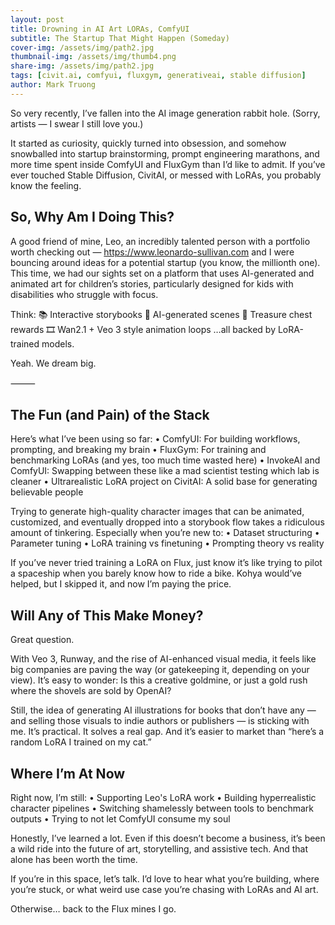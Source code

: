 ```yaml
---
layout: post
title: Drowning in AI Art LORAs, ComfyUI
subtitle: The Startup That Might Happen (Someday)
cover-img: /assets/img/path2.jpg
thumbnail-img: /assets/img/thumb4.png
share-img: /assets/img/path2.jpg
tags: [civit.ai, comfyui, fluxgym, generativeai, stable diffusion]
author: Mark Truong
---
```


So very recently, I’ve fallen into the AI image generation rabbit hole.
(Sorry, artists — I swear I still love you.)

It started as curiosity, quickly turned into obsession, and somehow snowballed into startup brainstorming, prompt engineering marathons, and more time spent inside ComfyUI and FluxGym than I’d like to admit. If you’ve ever touched Stable Diffusion, CivitAI, or messed with LoRAs, you probably know the feeling.

## So, Why Am I Doing This?

A good friend of mine, Leo, an incredibly talented person with a portfolio worth checking out — https://www.leonardo-sullivan.com and I were bouncing around ideas for a potential startup (you know, the millionth one). This time, we had our sights set on a platform that uses AI-generated and animated art for children’s stories, particularly designed for kids with disabilities who struggle with focus.

Think:
📚 Interactive storybooks
🎨 AI-generated scenes
🧰 Treasure chest rewards
🎞️ Wan2.1 + Veo 3 style animation loops
…all backed by LoRA-trained models.

Yeah. We dream big.

⸻

## The Fun (and Pain) of the Stack

Here’s what I’ve been using so far:
	•	ComfyUI: For building workflows, prompting, and breaking my brain
	•	FluxGym: For training and benchmarking LoRAs (and yes, too much time wasted here)
	•	InvokeAI and ComfyUI: Swapping between these like a mad scientist testing which lab is cleaner
	•	Ultrarealistic LoRA project on CivitAI: A solid base for generating believable people

Trying to generate high-quality character images that can be animated, customized, and eventually dropped into a storybook flow takes a ridiculous amount of tinkering. Especially when you’re new to:
	•	Dataset structuring
	•	Parameter tuning
	•	LoRA training vs finetuning
	•	Prompting theory vs reality

If you’ve never tried training a LoRA on Flux, just know it’s like trying to pilot a spaceship when you barely know how to ride a bike. Kohya would’ve helped, but I skipped it, and now I’m paying the price.

## Will Any of This Make Money?

Great question.

With Veo 3, Runway, and the rise of AI-enhanced visual media, it feels like big companies are paving the way (or gatekeeping it, depending on your view). It’s easy to wonder: Is this a creative goldmine, or just a gold rush where the shovels are sold by OpenAI?

Still, the idea of generating AI illustrations for books that don’t have any — and selling those visuals to indie authors or publishers — is sticking with me. It’s practical. It solves a real gap. And it’s easier to market than “here’s a random LoRA I trained on my cat.”

## Where I’m At Now

Right now, I’m still:
	•	Supporting Leo's LoRA work
	•	Building hyperrealistic character pipelines
	•	Switching shamelessly between tools to benchmark outputs
	•	Trying to not let ComfyUI consume my soul

Honestly, I’ve learned a lot. Even if this doesn’t become a business, it’s been a wild ride into the future of art, storytelling, and assistive tech. And that alone has been worth the time.

If you’re in this space, let’s talk. I’d love to hear what you’re building, where you’re stuck, or what weird use case you’re chasing with LoRAs and AI art.

Otherwise… back to the Flux mines I go.

